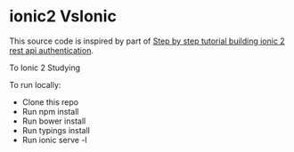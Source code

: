 # ionic2 VsIonic

This source code is inspired by part of [Step by step tutorial building ionic 2 rest api authentication](https://www.djamware.com/post/58c1703e80aca7585c808ec1/step-by-step-tutorial-building-ionic-2-rest-api-authentication).

To Ionic 2 Studying

To run locally:

* Clone this repo
* Run npm install
* Run bower install
* Run typings install
* Run ionic serve -l
